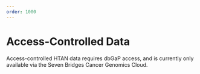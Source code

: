 ```yaml
---
order: 1000
---
```


# Access-Controlled Data

Access-controlled HTAN data requires dbGaP access, and is currently only available via the Seven Bridges Cancer Genomics Cloud.
